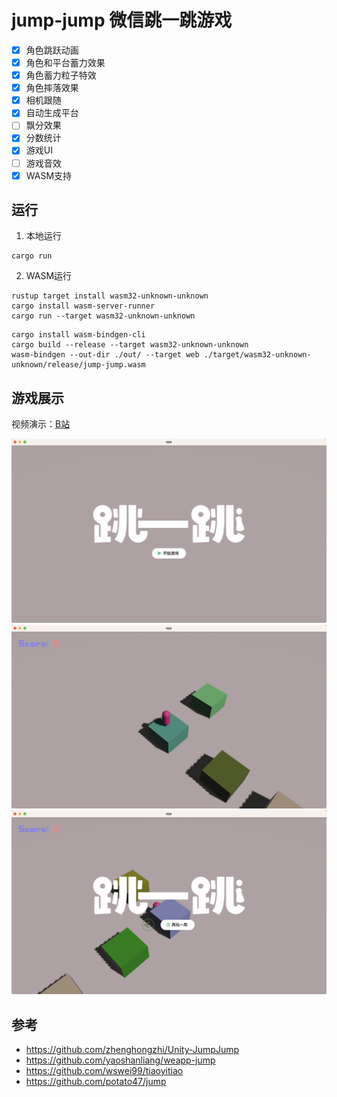 # jump-jump 微信跳一跳游戏
- [x] 角色跳跃动画
- [x] 角色和平台蓄力效果
- [x] 角色蓄力粒子特效
- [x] 角色摔落效果
- [x] 相机跟随
- [x] 自动生成平台
- [ ] 飘分效果
- [x] 分数统计
- [x] 游戏UI
- [ ] 游戏音效
- [x] WASM支持

## 运行
1. 本地运行
```
cargo run
```
2. WASM运行
```
rustup target install wasm32-unknown-unknown
cargo install wasm-server-runner
cargo run --target wasm32-unknown-unknown
```
```
cargo install wasm-bindgen-cli
cargo build --release --target wasm32-unknown-unknown
wasm-bindgen --out-dir ./out/ --target web ./target/wasm32-unknown-unknown/release/jump-jump.wasm
```

## 游戏展示
视频演示：[B站]()

![main menu](https://raw.githubusercontent.com/NightsWatchGames/jump-jump/master/screenshots/main_menu.png)
![game playing](https://raw.githubusercontent.com/NightsWatchGames/jump-jump/master/screenshots/game_playing.png)
![game over](https://raw.githubusercontent.com/NightsWatchGames/jump-jump/master/screenshots/game_over.png)

## 参考
- https://github.com/zhenghongzhi/Unity-JumpJump
- https://github.com/yaoshanliang/weapp-jump
- https://github.com/wswei99/tiaoyitiao
- https://github.com/potato47/jump